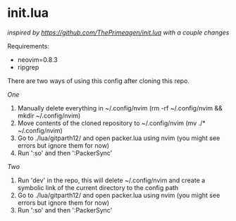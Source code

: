 # init.lua
_inspired by https://github.com/ThePrimeagen/init.lua with a couple changes_

Requirements:
* neovim=0.8.3
* ripgrep

There are two ways of using this config after cloning this repo.

_One_
1. Manually delete everything in ~/.config/nvim (rm -rf ~/.config/nvim && mkdir ~/.config/nvim)
2. Move contents of the cloned repository to ~/.config/nvim (mv ./* ~/.config/nvim)
3. Go to ./lua/gitparth12/ and open packer.lua using nvim (you might see errors but ignore them for now)
4. Run ':so' and then ':PackerSync'

_Two_
1. Run 'dev' in the repo, this will delete ~/.config/nvim and create a symbolic link of the current directory to the config path
3. Go to ./lua/gitparth12/ and open packer.lua using nvim (you might see errors but ignore them for now)
4. Run ':so' and then ':PackerSync'
